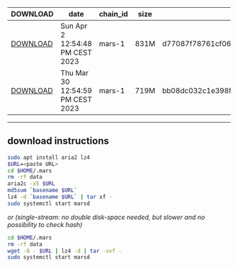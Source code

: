 | DOWNLOAD | date | chain_id | size | checksum |
| -------- | ---- | -------- | ---- | -------- |
| [DOWNLOAD](https://quicksync.ccvalidators.com/SNAPSHOTS/mars-1_898967.tar.lz4) | Sun Apr  2 12:54:48 PM CEST 2023 | mars-1 | 831M | d77087f78761cf0659c857af5c9ff08c9a1a212726e221a82f7bf372a6815d0f |
| [DOWNLOAD](https://quicksync.ccvalidators.com/SNAPSHOTS/mars-1_854222.tar.lz4) | Thu Mar 30 12:54:59 PM CEST 2023 | mars-1 | 719M | bb08dc032c1e398f7111210306156832ecb4cd211486a81156c30c12fa40256d |
 
---
## download instructions
 
```sh
sudo apt install aria2 lz4
$URL=<paste URL>
cd $HOME/.mars
rm -rf data
aria2c -x5 $URL
md5sum `basename $URL`
lz4 -d `basename $URL` | tar xf -
sudo systemctl start marsd
```
*or (single-stream: no double disk-space needed, but slower and no possibility to check hash)*
```sh
cd $HOME/.mars
rm -rf data
wget -O - $URL | lz4 -d | tar -xvf -
sudo systemctl start marsd
```
